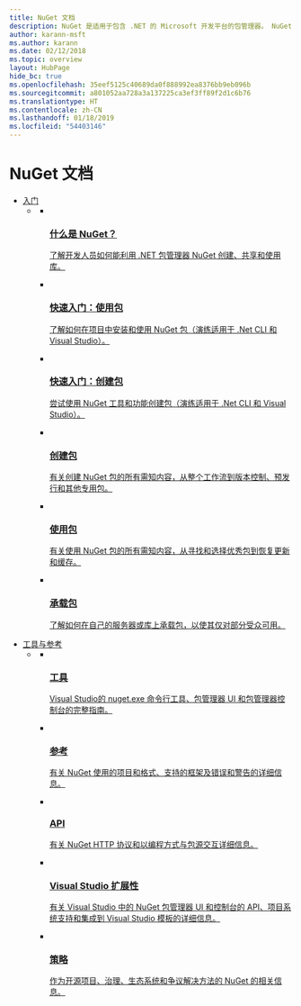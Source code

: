 ```yaml
---
title: NuGet 文档
description: NuGet 是适用于包含 .NET 的 Microsoft 开发平台的包管理器。 NuGet 客户端工具可用于创建和使用包。
author: karann-msft
ms.author: karann
ms.date: 02/12/2018
ms.topic: overview
layout: HubPage
hide_bc: true
ms.openlocfilehash: 35eef5125c40689da0f888992ea8376bb9eb096b
ms.sourcegitcommit: a801052aa728a3a137225ca3ef3ff89f2d1c6b76
ms.translationtype: HT
ms.contentlocale: zh-CN
ms.lasthandoff: 01/18/2019
ms.locfileid: "54403146"
---
```

<div id="main" class="v2">
<div class="container">
    <h1>NuGet 文档</h1>
    <ul class="pivots">
        <li>
            <a href="#start">入门</a>
            <ul id="start">
                <li>
                    <a href="#start-all"></a>
                    <ul id="start-all" class="cardsC">
                        <li>
                            <a href="what-is-nuget.md">
                            <div class="cardSize">
                                <div class="cardPadding">
                                    <div class="card">
                                        <div class="cardImageOuter">
                                            <div class="cardImage  bgdAccent1">
                                                <img src="media/hub/nuget-get-started-what-is-nuget.svg" alt="" /><br/>                                            </div>
                                        </div>
                                        <div class="cardText">
                                            <h3>什么是 NuGet？</h3>
                                            <p>了解开发人员如何能利用 .NET 包管理器 NuGet 创建、共享和使用库。</p>
                                        </div>
                                    </div>
                                </div>
                            </div>
                            </a>
                        </li>
                        <li>
                            <a href="quickstart/install-and-use-a-package-using-the-dotnet-cli.md">
                            <div class="cardSize">
                                <div class="cardPadding">
                                    <div class="card">
                                        <div class="cardImageOuter">
                                            <div class="cardImage  bgdAccent1">
                                                <img src="media/hub/nuget-get-started-quickstarts.svg" alt="" />
                                            </div>
                                        </div>
                                        <div class="cardText">
                                            <h3>快速入门：使用包</h3>
                                            <p>了解如何在项目中安装和使用 NuGet 包（演练适用于 .Net CLI 和 Visual Studio）。</p>
                                        </div>
                                    </div>
                                </div>
                            </div>
                            </a>
                        </li>
                        <li>
                            <a href="quickstart/create-and-publish-a-package-using-the-dotnet-cli.md">
                            <div class="cardSize">
                                <div class="cardPadding">
                                    <div class="card">
                                        <div class="cardImageOuter">
                                            <div class="cardImage  bgdAccent1">
                                                <img src="media/hub/nuget-get-started-guides.svg" alt="" />
                                            </div>
                                        </div>
                                        <div class="cardText">
                                            <h3>快速入门：创建包</h3>
                                            <p>尝试使用 NuGet 工具和功能创建包（演练适用于 .Net CLI 和 Visual Studio）。</p>
                                        </div>
                                    </div>
                                </div>
                            </div>
                            </a>
                        </li>
                        <li>
                            <a href="create-packages/overview-and-workflow.md">
                            <div class="cardSize">
                                <div class="cardPadding">
                                    <div class="card">
                                        <div class="cardImageOuter">
                                            <div class="cardImage  bgdAccent1">
                                                <img src="media/hub/nuget-get-started-create-packages.svg" alt="" />
                                            </div>
                                        </div>
                                        <div class="cardText">
                                            <h3>创建包</h3>
                                            <p>有关创建 NuGet 包的所有需知内容，从整个工作流到版本控制、预发行和其他专用包。</p>
                                        </div>
                                    </div>
                                </div>
                            </div>
                            </a>
                        </li>
                        <li>
                            <a href="consume-packages/overview-and-workflow.md">
                            <div class="cardSize">
                                <div class="cardPadding">
                                    <div class="card">
                                        <div class="cardImageOuter">
                                            <div class="cardImage  bgdAccent1">
                                                <img src="media/hub/nuget-get-started-consume-packages.svg" alt="" />
                                            </div>
                                        </div>
                                        <div class="cardText">
                                            <h3>使用包</h3>
                                            <p>有关使用 NuGet 包的所有需知内容，从寻找和选择优秀包到恢复更新和缓存。</p>
                                        </div>
                                    </div>
                                </div>
                            </div>
                            </a>
                        </li>
                        <li>
                            <a href="hosting-packages/overview.md">
                            <div class="cardSize">
                                <div class="cardPadding">
                                    <div class="card">
                                        <div class="cardImageOuter">
                                            <div class="cardImage  bgdAccent1">
                                                <img src="media/hub/nuget-get-started-host-packages.svg" alt="" />
                                            </div>
                                        </div>
                                        <div class="cardText">
                                            <h3>承载包</h3>
                                            <p>了解如何在自己的服务器或库上承载包，以使其仅对部分受众可用。</p>
                                        </div>
                                    </div>
                                </div>
                            </div>
                            </a>
                        </li>
                    </ul>
                </li>
            </ul>
        </li>
        <li>
            <a href="#tools">工具与参考</a>
            <ul id="tools">
                <li>
                    <a href="#tools-all"></a>
                    <ul id="tools-all" class="cardsC">
                        <li>
                            <a href="tools/nuget-exe-cli-reference.md">
                            <div class="cardSize">
                                <div class="cardPadding">
                                    <div class="card">
                                        <div class="cardImageOuter">
                                            <div class="cardImage  bgdAccent1">
                                                <img src="media/hub/nuget-tools-tools.svg" alt="" />
                                            </div>
                                        </div>
                                        <div class="cardText">
                                            <h3>工具</h3>
                                            <p>Visual Studio的 nuget.exe 命令行工具、包管理器 UI 和包管理器控制台的完整指南。</p>
                                        </div>
                                    </div>
                                </div>
                            </div>
                            </a>
                        </li>
                        <li>
                            <a href="reference/nuspec.md">
                            <div class="cardSize">
                                <div class="cardPadding">
                                    <div class="card">
                                        <div class="cardImageOuter">
                                            <div class="cardImage  bgdAccent1">
                                                <img src="media/hub/nuget-tools-reference.svg" alt="" />
                                            </div>
                                        </div>
                                        <div class="cardText">
                                            <h3>参考</h3>
                                            <p>有关 NuGet 使用的项目和格式、支持的框架及错误和警告的详细信息。</p>
                                        </div>
                                    </div>
                                </div>
                            </div>
                            </a>
                        </li>
                        <li>
                            <a href="api/overview.md">
                            <div class="cardSize">
                                <div class="cardPadding">
                                    <div class="card">
                                        <div class="cardImageOuter">
                                            <div class="cardImage  bgdAccent1">
                                                <img src="media/hub/nuget-tools-api.svg" alt="" />
                                            </div>
                                        </div>
                                        <div class="cardText">
                                            <h3>API</h3>
                                            <p>有关 NuGet HTTP 协议和以编程方式与包源交互详细信息。</p>
                                        </div>
                                    </div>
                                </div>
                            </div>
                            </a>
                        </li>
                        <li>
                            <a href="visual-studio-extensibility/nuget-api-in-visual-studio.md">
                            <div class="cardSize">
                                <div class="cardPadding">
                                    <div class="card">
                                        <div class="cardImageOuter">
                                            <div class="cardImage  bgdAccent1">
                                                <img src="media/hub/nuget-tools-vs-extensibility.svg" alt="" />
                                            </div>
                                        </div>
                                        <div class="cardText">
                                            <h3>Visual Studio 扩展性</h3>
                                            <p>有关 Visual Studio 中的 NuGet 包管理器 UI 和控制台的 API、项目系统支持和集成到 Visual Studio 模板的详细信息。</p>
                                        </div>
                                    </div>
                                </div>
                            </div>
                            </a>
                        </li>
                        <li>
                            <a href="policies/governance.md">
                            <div class="cardSize">
                                <div class="cardPadding">
                                    <div class="card">
                                        <div class="cardImageOuter">
                                            <div class="cardImage  bgdAccent1">
                                                <img src="media/hub/nuget-tools-policies.svg" alt="" />
                                            </div>
                                        </div>
                                        <div class="cardText">
                                            <h3>策略</h3>
                                            <p>作为开源项目、治理、生态系统和争议解决方法的 NuGet 的相关信息。</p>
                                        </div>
                                    </div>
                                </div>
                            </div>
                            </a>
                        </li>
                    </ul>
                </li>
            </ul>
        </li>
    </ul>
</div>
